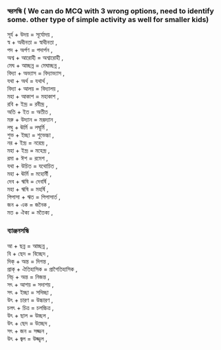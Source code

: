 ### স্বরসন্ধি ( We can do MCQ with 3 wrong options, need to identify some. other type of simple activity as well for smaller kids)

সূর্য + উদয় = সূর্যোদয় ,    
স্ব + অধীনতা = স্বাধীনতা ,   
পদ  + অর্পণ = পদার্পন ,    
অশ্ব  + আরোহী = অশ্বারোহী ,   
মেঘ  + আচ্ছন্ন = মেঘাচ্ছন্ন ,   
বিদ্যা  + অভ্যাস = বিদ্যাভ্যাস ,   
যথা  + অর্থ  = যথার্থ ,   
বিদ্যা  + আলয়  = বিদ্যালয় ,   
মহা  + আকাশ = মহাকাশ ,   
রবি  + ইন্দ্র  = রবীন্দ্র ,   
অতি  + ইত = অতীত ,   
মরু  + উদ্যান = মরূদ্যান ,   
লঘু  + ঊর্মি = লঘূর্মি ,   
শুভ  + ইচ্ছা = শুভেচ্চা ,   
নর + ইন্দ্র  = নরেন্দ্র ,   
মহা  +  ইন্দ্র  = মহেন্দ্র ,  
রমা + ঈশ = রমেশ ,   
যথা  + উচিত = যথোচিত ,   
মহা + ঊর্মি = মহোর্মী ,   
দেব + ঋষি = দেবর্ষি ,   
মহা + ঋষি = মহর্ষি ,  
পিপাসা + ঋত = পিপাসার্ত ,   
জন + এক = জনৈক ,  
মত  + ঐক্য = মতৈক্য ,   

 
### ব্যাঞ্জনসন্ধি 

আ + ছন্ন = আচ্ছন্ন ,   
বি + ছেদ = বিচ্ছেদ ,   
দিক্ + অন্ত = দিগন্ত ,   
প্রাক্ + ঐতিহাসিক = প্রাগৈতিহাসিক ,   
নিচ্ + অন্ত = নিজন্ত ,   
সৎ  + আশয় = সদাশয় ,   
সৎ + ইচ্ছা = সদিচ্ছা ,     
উৎ + চারণ = উচ্চারণ ,   
চলৎ + চিত্র = চলচ্চিত্র ,  
উৎ + ছাল = উচ্ছল ,   
উৎ + ছেদ = উচ্ছেদ ,   
সৎ + জন = সজ্জন ,   
উৎ + জ্বল  = উজ্জ্বল ,   
 


 
